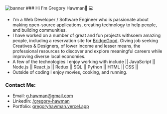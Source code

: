 <img src='https://media-exp1.licdn.com/dms/image/C5616AQFqVn1cmfPmUw/profile-displaybackgroundimage-shrink_350_1400/0/1638394683248?e=1643846400&v=beta&t=_djVG2w-of3vd-faQnnvZ4K3dI0wdgKPrtJgCmUjpfE' alt='banner'>
### Hi I'm Gregory Hawman👋 💻
<br>

- I'm a Web Developer / Software Engineer who is passionate about making open-source applications, creating technology to help people, and building communities.
- I have worked on a number of great and fun projects withsoem amazing people, including a reservation site for <a href="https://www.BridgeGood.org">BridgeGood</a>. Giving job seeking Creatives & Designers, of lower income and lesser means, the professional resources to discover and explore meaningful careers while improving diverse local economies.
- A few of the technologies I enjoy working with include || JavaScript || Node.js || React.js || Redux || SQL || Python || HTML || CSS || 
- Outside of coding I enjoy movies, cooking, and running.

### Contact Me:
- Email: g.hawman@gmail.com
- LinkedIn: <a href="https://www.linkedin.com/in/gregory-hawman/">/gregory-hawman</a>
- Portfolio:  <a href='https://gregoryhawman.vercel.app/'>gregoryhawman.vercel.app</a>

<!--
**Gregory-Hawman/Gregory-Hawman** is a ✨ _special_ ✨ repository because its `README.md` (this file) appears on your GitHub profile.

Here are some ideas to get you started:
<img src='https://media-exp1.licdn.com/dms/image/C5616AQHY7pRKv8HC9A/profile-displaybackgroundimage-shrink_350_1400/0?e=1605744000&v=beta&t=P7vYr__o32PYEFkQKaT-33o3x-bSE6AhFtcOdVI_GTY' alt='banner'>

- 🔭 I’m currently working on ...
- 🌱 I’m currently learning ...
- 👯 I’m looking to collaborate on ...
- 🤔 I’m looking for help with ...
- 💬 Ask me about ...
- 📫 How to reach me: ...
- 😄 Pronouns: ...
- ⚡ Fun fact: ...
-->
